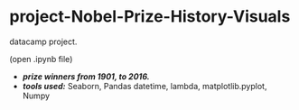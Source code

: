 # project-Nobel-Prize-History-Visuals
datacamp project. 

(open .ipynb file)
- ***prize winners from 1901, to 2016.***
- ***tools used:*** Seaborn, Pandas datetime, lambda,  matplotlib.pyplot, Numpy

